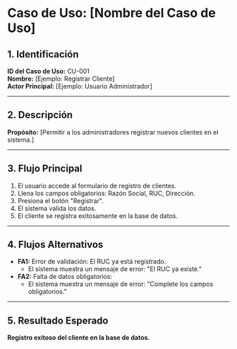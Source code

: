 # Caso de Uso: [Nombre del Caso de Uso]

## 1. Identificación
**ID del Caso de Uso:** CU-001  
**Nombre:** [Ejemplo: Registrar Cliente]  
**Actor Principal:** [Ejemplo: Usuario Administrador]  

---

## 2. Descripción
**Propósito:** [Permitir a los administradores registrar nuevos clientes en el sistema.]

---

## 3. Flujo Principal
1. El usuario accede al formulario de registro de clientes.
2. Llena los campos obligatorios: Razón Social, RUC, Dirección.
3. Presiona el botón "Registrar".
4. El sistema valida los datos.
5. El cliente se registra exitosamente en la base de datos.

---

## 4. Flujos Alternativos
- **FA1:** Error de validación: El RUC ya está registrado.
  - El sistema muestra un mensaje de error: "El RUC ya existe."
- **FA2:** Falta de datos obligatorios:
  - El sistema muestra un mensaje de error: "Complete los campos obligatorios."

---

## 5. Resultado Esperado
**Registro exitoso del cliente en la base de datos.**
